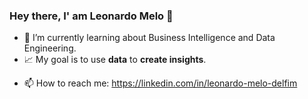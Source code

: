### Hey there, I' am Leonardo Melo 👋

<!--
**leomd11/leomd11** is a ✨ _special_ ✨ repository because its `README.md` (this file) appears on your GitHub profile.

- 🔭 I'am a student of Mechanical Production Engineering at UFPB - Brazil.
<!----Here are some ideas to get you started:

<!---- 🔭 I’m currently working on ...-->
- 🌱 I’m currently learning about Business Intelligence and Data Engineering.
- :chart_with_upwards_trend: My goal is to use **data** to **create insights**. 
<!---  👯 I’m looking to collaborate on ...
- 🤔 I’m looking for help with ...
- 💬 Ask me about ... -->
- 📫 How to reach me: https://linkedin.com/in/leonardo-melo-delfim
<!-- 
- 😄 Pronouns: ...
- ⚡ Fun fact: ...
-->
